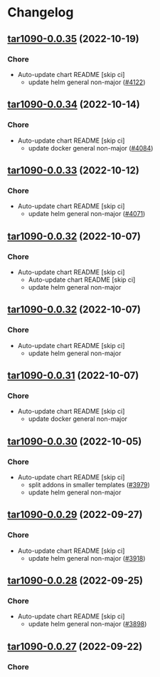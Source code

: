 # Changelog



## [tar1090-0.0.35](https://github.com/truecharts/charts/compare/tar1090-0.0.34...tar1090-0.0.35) (2022-10-19)

### Chore

- Auto-update chart README [skip ci]
  - update helm general non-major ([#4122](https://github.com/truecharts/charts/issues/4122))




## [tar1090-0.0.34](https://github.com/truecharts/charts/compare/tar1090-0.0.33...tar1090-0.0.34) (2022-10-14)

### Chore

- Auto-update chart README [skip ci]
  - update docker general non-major ([#4084](https://github.com/truecharts/charts/issues/4084))




## [tar1090-0.0.33](https://github.com/truecharts/charts/compare/tar1090-0.0.32...tar1090-0.0.33) (2022-10-12)

### Chore

- Auto-update chart README [skip ci]
  - update helm general non-major ([#4071](https://github.com/truecharts/charts/issues/4071))




## [tar1090-0.0.32](https://github.com/truecharts/charts/compare/tar1090-0.0.31...tar1090-0.0.32) (2022-10-07)

### Chore

- Auto-update chart README [skip ci]
  - Auto-update chart README [skip ci]
  - update helm general non-major




## [tar1090-0.0.32](https://github.com/truecharts/charts/compare/tar1090-0.0.31...tar1090-0.0.32) (2022-10-07)

### Chore

- Auto-update chart README [skip ci]
  - update helm general non-major




## [tar1090-0.0.31](https://github.com/truecharts/charts/compare/tar1090-0.0.30...tar1090-0.0.31) (2022-10-07)

### Chore

- Auto-update chart README [skip ci]
  - update docker general non-major




## [tar1090-0.0.30](https://github.com/truecharts/charts/compare/tar1090-0.0.29...tar1090-0.0.30) (2022-10-05)

### Chore

- Auto-update chart README [skip ci]
  - split addons in smaller templates ([#3979](https://github.com/truecharts/charts/issues/3979))
  - update helm general non-major




## [tar1090-0.0.29](https://github.com/truecharts/charts/compare/tar1090-0.0.28...tar1090-0.0.29) (2022-09-27)

### Chore

- Auto-update chart README [skip ci]
  - update helm general non-major ([#3918](https://github.com/truecharts/charts/issues/3918))




## [tar1090-0.0.28](https://github.com/truecharts/charts/compare/tar1090-0.0.27...tar1090-0.0.28) (2022-09-25)

### Chore

- Auto-update chart README [skip ci]
  - update helm general non-major ([#3898](https://github.com/truecharts/charts/issues/3898))




## [tar1090-0.0.27](https://github.com/truecharts/charts/compare/tar1090-0.0.25...tar1090-0.0.27) (2022-09-22)

### Chore
